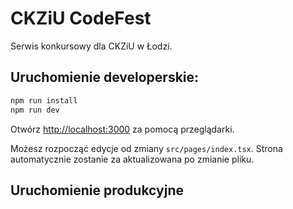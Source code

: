 # CKZiU CodeFest

Serwis konkursowy dla CKZiU w Łodzi.

## Uruchomienie developerskie:

```bash
npm run install
npm run dev
```

Otwórz [http://localhost:3000](http://localhost:3000) za pomocą przeglądarki.

Możesz rozpocząć edycje od zmiany `src/pages/index.tsx`. Strona automatycznie zostanie za aktualizowana po zmianie
pliku.

## Uruchomienie produkcyjne